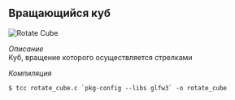 Вращающийся куб
---------------
![Rotate Cube](https://raw.githubusercontent.com/IIIypuk/glfw-examples/master/rotate_cube/rotate_cube.png)

_Описание_  
Куб, вращение которого осуществляется стрелками

_Компиляция_

```
$ tcc rotate_cube.c `pkg-config --libs glfw3` -o rotate_cube
```
